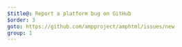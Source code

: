 ```yaml
---
$title@: Report a platform bug on GitHub
$order: 3
goto: https://github.com/ampproject/amphtml/issues/new
group: 1
---
```

